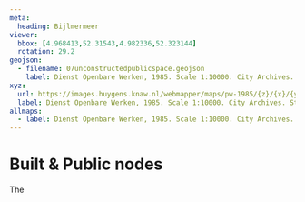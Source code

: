 ```yaml
---
meta:
  heading: Bijlmermeer
viewer:
  bbox: [4.968413,52.31543,4.982336,52.323144]
  rotation: 29.2
geojson:
  - filename: 07unconstructedpublicspace.geojson
    label: Dienst Openbare Werken, 1985. Scale 1:10000. City Archives. Stadsarchief Amsterdam.
xyz:
  url: https://images.huygens.knaw.nl/webmapper/maps/pw-1985/{z}/{x}/{y}.png
  label: Dienst Openbare Werken, 1985. Scale 1:10000. City Archives. Stadsarchief Amsterdam. 
allmaps:
  - label: Dienst Openbare Werken, 1985. Scale 1:10000. City Archives. Stadsarchief Amsterdam. 
---
```

# Built & Public nodes
The
